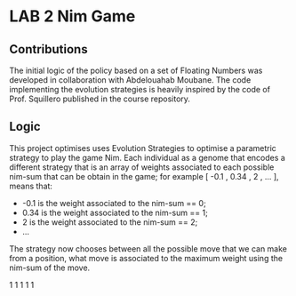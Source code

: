 # LAB 2 Nim Game

## Contributions

The initial logic of the policy based on a set of Floating Numbers was developed in collaboration with Abdelouahab Moubane. The code implementing the evolution strategies is heavily inspired by the code of Prof. Squillero published in the course repository.

## Logic

This project optimises uses Evolution Strategies to optimise a parametric strategy to play the game Nim. Each individual as a genome that encodes a different strategy that is an array of weights associated to each possible nim-sum that can be obtain in the game; for example \[ -0.1 , 0.34 , 2 , ... ], means that:

- -0.1 is the weight associated to the nim-sum == 0;
- 0.34 is the weight associated to the nim-sum == 1;
- 2 is the weight associated to the nim-sum == 2;
- ...

The strategy now chooses between all the possible move that we can make from a position, what move is associated to the maximum weight using the nim-sum of the move.

    
 1 1
1 1 1